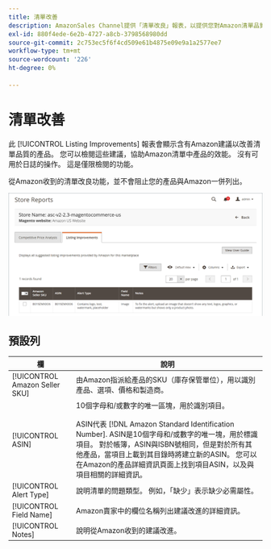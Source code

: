 ```yaml
---
title: 清單改善
description: AmazonSales Channel提供「清單改良」報表，以提供您對Amazon清單品質改良的建議。
exl-id: 880f4ede-6e2b-4727-a8cb-3798568980dd
source-git-commit: 2c753ec5f6f4cd509e61b4875e09e9a1a2577ee7
workflow-type: tm+mt
source-wordcount: '226'
ht-degree: 0%

---
```


# 清單改善

此 [!UICONTROL Listing Improvements] 報表會顯示含有Amazon建議以改善清單品質的產品。 您可以檢閱這些建議，協助Amazon清單中產品的效能。 沒有可用於日誌的操作。 這是僅限檢閱的功能。

從Amazon收到的清單改良功能，並不會阻止您的產品與Amazon一併列出。

![清單改善](assets/amazon-listing-improvements.png)

## 預設列

| 欄 | 說明 |
|--- |--- |
| [!UICONTROL Amazon Seller SKU] | 由Amazon指派給產品的SKU（庫存保管單位），用以識別產品、選項、價格和製造商。 |
| [!UICONTROL ASIN] | 10個字母和/或數字的唯一區塊，用於識別項目。<br><br>ASIN代表 [!DNL Amazon Standard Identification Number]. ASIN是10個字母和/或數字的唯一塊，用於標識項目。 對於帳簿，ASIN與ISBN號相同，但是對於所有其他產品，當項目上載到其目錄時將建立新的ASIN。 您可以在Amazon的產品詳細資訊頁面上找到項目ASIN，以及與項目相關的詳細資訊。 |
| [!UICONTROL Alert Type] | 說明清單的問題類型。 例如，「缺少」表示缺少必需屬性。 |
| [!UICONTROL Field Name] | Amazon賣家中的欄位名稱列出建議改進的詳細資訊。 |
| [!UICONTROL Notes] | 說明從Amazon收到的建議改進。 |
